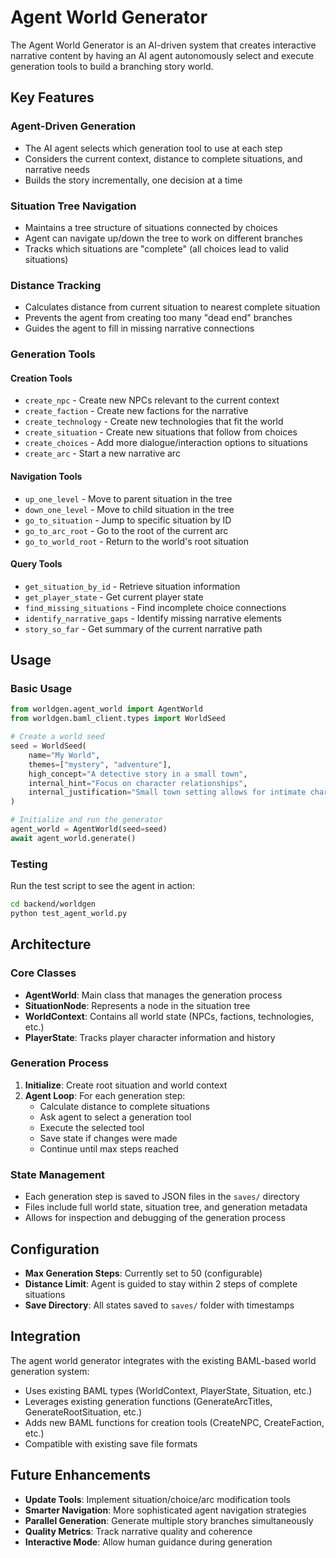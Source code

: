 # Agent World Generator

The Agent World Generator is an AI-driven system that creates interactive narrative content by having an AI agent autonomously select and execute generation tools to build a branching story world.

## Key Features

### Agent-Driven Generation
- The AI agent selects which generation tool to use at each step
- Considers the current context, distance to complete situations, and narrative needs
- Builds the story incrementally, one decision at a time

### Situation Tree Navigation
- Maintains a tree structure of situations connected by choices
- Agent can navigate up/down the tree to work on different branches
- Tracks which situations are "complete" (all choices lead to valid situations)

### Distance Tracking
- Calculates distance from current situation to nearest complete situation
- Prevents the agent from creating too many "dead end" branches
- Guides the agent to fill in missing narrative connections

### Generation Tools

#### Creation Tools
- `create_npc` - Create new NPCs relevant to the current context
- `create_faction` - Create new factions for the narrative
- `create_technology` - Create new technologies that fit the world
- `create_situation` - Create new situations that follow from choices
- `create_choices` - Add more dialogue/interaction options to situations
- `create_arc` - Start a new narrative arc

#### Navigation Tools
- `up_one_level` - Move to parent situation in the tree
- `down_one_level` - Move to child situation in the tree
- `go_to_situation` - Jump to specific situation by ID
- `go_to_arc_root` - Go to the root of the current arc
- `go_to_world_root` - Return to the world's root situation

#### Query Tools
- `get_situation_by_id` - Retrieve situation information
- `get_player_state` - Get current player state
- `find_missing_situations` - Find incomplete choice connections
- `identify_narrative_gaps` - Identify missing narrative elements
- `story_so_far` - Get summary of the current narrative path

## Usage

### Basic Usage

```python
from worldgen.agent_world import AgentWorld
from worldgen.baml_client.types import WorldSeed

# Create a world seed
seed = WorldSeed(
    name="My World",
    themes=["mystery", "adventure"],
    high_concept="A detective story in a small town",
    internal_hint="Focus on character relationships",
    internal_justification="Small town setting allows for intimate character development"
)

# Initialize and run the generator
agent_world = AgentWorld(seed=seed)
await agent_world.generate()
```

### Testing

Run the test script to see the agent in action:

```bash
cd backend/worldgen
python test_agent_world.py
```

## Architecture

### Core Classes

- **AgentWorld**: Main class that manages the generation process
- **SituationNode**: Represents a node in the situation tree
- **WorldContext**: Contains all world state (NPCs, factions, technologies, etc.)
- **PlayerState**: Tracks player character information and history

### Generation Process

1. **Initialize**: Create root situation and world context
2. **Agent Loop**: For each generation step:
   - Calculate distance to complete situations
   - Ask agent to select a generation tool
   - Execute the selected tool
   - Save state if changes were made
   - Continue until max steps reached

### State Management

- Each generation step is saved to JSON files in the `saves/` directory
- Files include full world state, situation tree, and generation metadata
- Allows for inspection and debugging of the generation process

## Configuration

- **Max Generation Steps**: Currently set to 50 (configurable)
- **Distance Limit**: Agent is guided to stay within 2 steps of complete situations
- **Save Directory**: All states saved to `saves/` folder with timestamps

## Integration

The agent world generator integrates with the existing BAML-based world generation system:

- Uses existing BAML types (WorldContext, PlayerState, Situation, etc.)
- Leverages existing generation functions (GenerateArcTitles, GenerateRootSituation, etc.)
- Adds new BAML functions for creation tools (CreateNPC, CreateFaction, etc.)
- Compatible with existing save file formats

## Future Enhancements

- **Update Tools**: Implement situation/choice/arc modification tools
- **Smarter Navigation**: More sophisticated agent navigation strategies
- **Parallel Generation**: Generate multiple story branches simultaneously
- **Quality Metrics**: Track narrative quality and coherence
- **Interactive Mode**: Allow human guidance during generation
